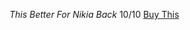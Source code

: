 _This_ _Better_ _For_ _Nikia_ _Back_
10/10 [Buy This](https://www.amazon.com/gp/product/B01N7T4X1K/ref=as_li_ss_tl?tag=petervonpanda-20&ie=UTF8&linkId=383f4ee81313cd657dbd5bbd56ca8cff)

